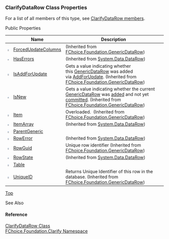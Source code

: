 ﻿### ClarifyDataRow Class Properties

For a list of all members of this type, see [ClarifyDataRow members](fcSDK~FChoice.Foundation.Clarify.ClarifyDataRow_members.md).

Public Properties

|   | Name | Description |
| --- | --- | --- |
| ![Public Property](dotnetimages/publicProperty.png) | [ForcedUpdateColumns](fcSDK~FChoice.Foundation.GenericDataRow~ForcedUpdateColumns.md) | (Inherited from [FChoice.Foundation.GenericDataRow](fcSDK~FChoice.Foundation.GenericDataRow.md)) |
| ![Public Property](dotnetimages/publicProperty.png) | [HasErrors](#) | (Inherited from [System.Data.DataRow](#)) |
| ![Public Property](dotnetimages/publicProperty.png) | [IsAddForUpdate](fcSDK~FChoice.Foundation.GenericDataRow~IsAddForUpdate.md) | Gets a value indicating whether this [GenericDataRow](fcSDK~FChoice.Foundation.GenericDataRow.md) was added via [AddForUpdate](fcSDK~FChoice.Foundation.Clarify.ClarifyGeneric~AddForUpdate.md). (Inherited from [FChoice.Foundation.GenericDataRow](fcSDK~FChoice.Foundation.GenericDataRow.md)) |
| ![Public Property](dotnetimages/publicProperty.png) | [IsNew](fcSDK~FChoice.Foundation.GenericDataRow~IsNew.md) | Gets a value indicating whether the current [GenericDataRow](fcSDK~FChoice.Foundation.GenericDataRow.md) was [added](/sdk/fcSDK~FChoice.Foundation.FCGeneric~AddNew.md) and not yet [committed](fcSDK~FChoice.Foundation.FCGeneric~Update.md). (Inherited from [FChoice.Foundation.GenericDataRow](fcSDK~FChoice.Foundation.GenericDataRow.md)) |
| ![Public Property](dotnetimages/publicProperty.png) | [Item](fcSDK~FChoice.Foundation.GenericDataRow~Item.md) | Overloaded.  (Inherited from [FChoice.Foundation.GenericDataRow](fcSDK~FChoice.Foundation.GenericDataRow.md)) |
| ![Public Property](dotnetimages/publicProperty.png) | [ItemArray](#) | (Inherited from [System.Data.DataRow](#)) |
| ![Public Property](dotnetimages/publicProperty.png) | [ParentGeneric](fcSDK~FChoice.Foundation.Clarify.ClarifyDataRow~ParentGeneric.md) |   |
| ![Public Property](dotnetimages/publicProperty.png) | [RowError](#) | (Inherited from [System.Data.DataRow](#)) |
| ![Public Property](dotnetimages/publicProperty.png) | [RowGuid](fcSDK~FChoice.Foundation.GenericDataRow~RowGuid.md) | Unique row identifier (Inherited from [FChoice.Foundation.GenericDataRow](fcSDK~FChoice.Foundation.GenericDataRow.md)) |
| ![Public Property](dotnetimages/publicProperty.png) | [RowState](#) | (Inherited from [System.Data.DataRow](#)) |
| ![Public Property](dotnetimages/publicProperty.png) | [Table](fcSDK~FChoice.Foundation.Clarify.ClarifyDataRow~Table.md) |   |
| ![Public Property](dotnetimages/publicProperty.png) | [UniqueID](fcSDK~FChoice.Foundation.GenericDataRow~UniqueID.md) | Returns Unique Identifier of this row in the database. (Inherited from [FChoice.Foundation.GenericDataRow](fcSDK~FChoice.Foundation.GenericDataRow.md)) |

[Top](#top)

See Also

#### Reference

[ClarifyDataRow Class](fcSDK~FChoice.Foundation.Clarify.ClarifyDataRow.md)  
[FChoice.Foundation.Clarify Namespace](fcSDK~FChoice.Foundation.Clarify_namespace.md)